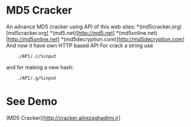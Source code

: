 # MD5 Cracker
An advance MD5 cracker using API of this web sites:
*(md5cracker.org)[md5cracker.org]
*(md5.net)[http://md5.net]
*(md5online.net)[http://md5online.net]
*(md5decryption.com)[http://md5decryption.com]
And now it have own HTTP based API
For crack a string use
```
    ./API/.c/%input
```
and for making a new hash:
```
    ./API/.g/%input
```
# See Demo
 (MD5 Cracker)[http://cracker.alirezaghadimi.ir]